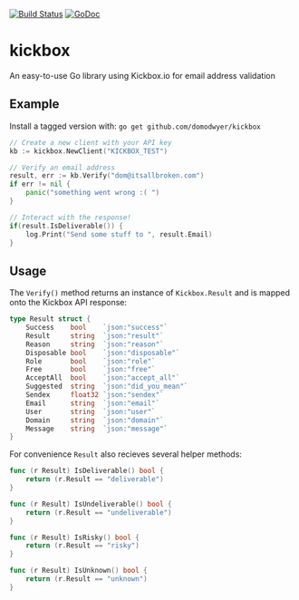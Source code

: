 [![Build Status](https://travis-ci.org/domodwyer/kickbox.svg?branch=master)](https://travis-ci.org/domodwyer/kickbox) [![GoDoc](https://godoc.org/github.com/domodwyer/kickbox?status.svg)](https://godoc.org/github.com/domodwyer/kickbox)
# kickbox
An easy-to-use Go library using Kickbox.io for email address validation

## Example
Install a tagged version with: `go get github.com/domodwyer/kickbox`

```Go
// Create a new client with your API key
kb := kickbox.NewClient("KICKBOX_TEST")

// Verify an email address
result, err := kb.Verify("dom@itsallbroken.com")
if err != nil {
	panic("something went wrong :( ")
}

// Interact with the response!
if(result.IsDeliverable()) {
	log.Print("Send some stuff to ", result.Email)
}
```

## Usage
The `Verify()` method returns an instance of `Kickbox.Result` and is mapped onto the Kickbox API response:

```Go
type Result struct {
	Success    bool    `json:"success"`
	Result     string  `json:"result"`
	Reason     string  `json:"reason"`
	Disposable bool    `json:"disposable"`
	Role       bool    `json:"role"`
	Free       bool    `json:"free"`
	AcceptAll  bool    `json:"accept_all"`
	Suggested  string  `json:"did_you_mean"`
	Sendex     float32 `json:"sendex"`
	Email      string  `json:"email"`
	User       string  `json:"user"`
	Domain     string  `json:"domain"`
	Message    string  `json:"message"`
}
```

For convenience `Result` also recieves several helper methods:
```Go
func (r Result) IsDeliverable() bool {
	return (r.Result == "deliverable")
}

func (r Result) IsUndeliverable() bool {
	return (r.Result == "undeliverable")
}

func (r Result) IsRisky() bool {
	return (r.Result == "risky")
}

func (r Result) IsUnknown() bool {
	return (r.Result == "unknown")
}
```
